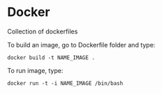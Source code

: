 # Docker
Collection of dockerfiles

To build an image, go to Dockerfile folder and type:
~~~
docker build -t NAME_IMAGE .
~~~

To run image, type:
~~~
docker run -t -i NAME_IMAGE /bin/bash
~~~

